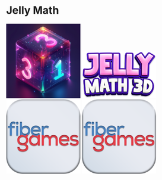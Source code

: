 # Jelly Math

<p float="left">
	<img src="Assets/_Main/Art/2D/Icons/icon.png" width="200">
	<img src="Assets/_Main/Art/2D/LoadingLogo.png" width="200">
	<img src="Assets/_Main/Art/2D/Icons/000.png" width="200">
	<img src="Assets/_Main/Art/2D/Icons/000.png" width="200">
</p>
